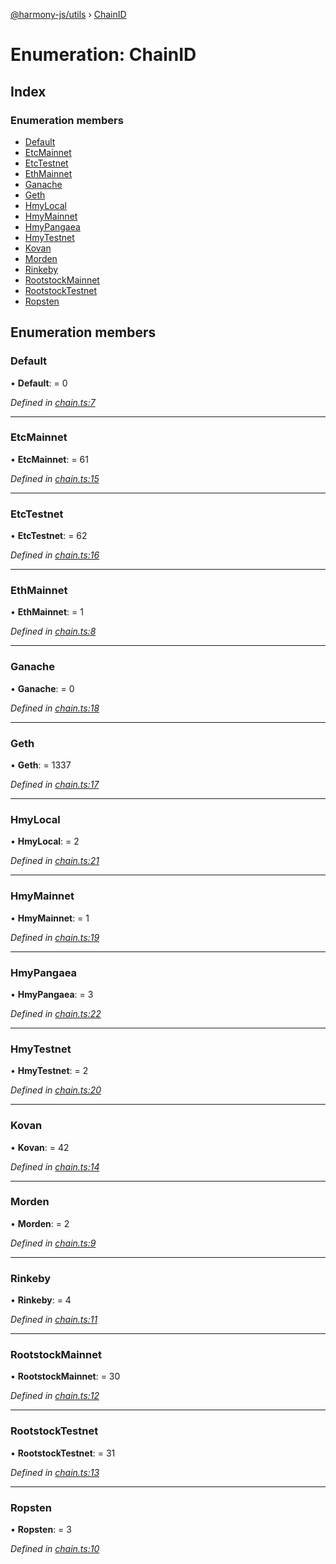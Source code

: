 [@harmony-js/utils](../globals.md) › [ChainID](chainid.md)

# Enumeration: ChainID

## Index

### Enumeration members

* [Default](chainid.md#default)
* [EtcMainnet](chainid.md#etcmainnet)
* [EtcTestnet](chainid.md#etctestnet)
* [EthMainnet](chainid.md#ethmainnet)
* [Ganache](chainid.md#ganache)
* [Geth](chainid.md#geth)
* [HmyLocal](chainid.md#hmylocal)
* [HmyMainnet](chainid.md#hmymainnet)
* [HmyPangaea](chainid.md#hmypangaea)
* [HmyTestnet](chainid.md#hmytestnet)
* [Kovan](chainid.md#kovan)
* [Morden](chainid.md#morden)
* [Rinkeby](chainid.md#rinkeby)
* [RootstockMainnet](chainid.md#rootstockmainnet)
* [RootstockTestnet](chainid.md#rootstocktestnet)
* [Ropsten](chainid.md#ropsten)

## Enumeration members

###  Default

• **Default**: = 0

*Defined in [chain.ts:7](https://github.com/FireStack-Lab/Harmony-sdk-core/blob/a192dab/packages/harmony-utils/src/chain.ts#L7)*

___

###  EtcMainnet

• **EtcMainnet**: = 61

*Defined in [chain.ts:15](https://github.com/FireStack-Lab/Harmony-sdk-core/blob/a192dab/packages/harmony-utils/src/chain.ts#L15)*

___

###  EtcTestnet

• **EtcTestnet**: = 62

*Defined in [chain.ts:16](https://github.com/FireStack-Lab/Harmony-sdk-core/blob/a192dab/packages/harmony-utils/src/chain.ts#L16)*

___

###  EthMainnet

• **EthMainnet**: = 1

*Defined in [chain.ts:8](https://github.com/FireStack-Lab/Harmony-sdk-core/blob/a192dab/packages/harmony-utils/src/chain.ts#L8)*

___

###  Ganache

• **Ganache**: = 0

*Defined in [chain.ts:18](https://github.com/FireStack-Lab/Harmony-sdk-core/blob/a192dab/packages/harmony-utils/src/chain.ts#L18)*

___

###  Geth

• **Geth**: = 1337

*Defined in [chain.ts:17](https://github.com/FireStack-Lab/Harmony-sdk-core/blob/a192dab/packages/harmony-utils/src/chain.ts#L17)*

___

###  HmyLocal

• **HmyLocal**: = 2

*Defined in [chain.ts:21](https://github.com/FireStack-Lab/Harmony-sdk-core/blob/a192dab/packages/harmony-utils/src/chain.ts#L21)*

___

###  HmyMainnet

• **HmyMainnet**: = 1

*Defined in [chain.ts:19](https://github.com/FireStack-Lab/Harmony-sdk-core/blob/a192dab/packages/harmony-utils/src/chain.ts#L19)*

___

###  HmyPangaea

• **HmyPangaea**: = 3

*Defined in [chain.ts:22](https://github.com/FireStack-Lab/Harmony-sdk-core/blob/a192dab/packages/harmony-utils/src/chain.ts#L22)*

___

###  HmyTestnet

• **HmyTestnet**: = 2

*Defined in [chain.ts:20](https://github.com/FireStack-Lab/Harmony-sdk-core/blob/a192dab/packages/harmony-utils/src/chain.ts#L20)*

___

###  Kovan

• **Kovan**: = 42

*Defined in [chain.ts:14](https://github.com/FireStack-Lab/Harmony-sdk-core/blob/a192dab/packages/harmony-utils/src/chain.ts#L14)*

___

###  Morden

• **Morden**: = 2

*Defined in [chain.ts:9](https://github.com/FireStack-Lab/Harmony-sdk-core/blob/a192dab/packages/harmony-utils/src/chain.ts#L9)*

___

###  Rinkeby

• **Rinkeby**: = 4

*Defined in [chain.ts:11](https://github.com/FireStack-Lab/Harmony-sdk-core/blob/a192dab/packages/harmony-utils/src/chain.ts#L11)*

___

###  RootstockMainnet

• **RootstockMainnet**: = 30

*Defined in [chain.ts:12](https://github.com/FireStack-Lab/Harmony-sdk-core/blob/a192dab/packages/harmony-utils/src/chain.ts#L12)*

___

###  RootstockTestnet

• **RootstockTestnet**: = 31

*Defined in [chain.ts:13](https://github.com/FireStack-Lab/Harmony-sdk-core/blob/a192dab/packages/harmony-utils/src/chain.ts#L13)*

___

###  Ropsten

• **Ropsten**: = 3

*Defined in [chain.ts:10](https://github.com/FireStack-Lab/Harmony-sdk-core/blob/a192dab/packages/harmony-utils/src/chain.ts#L10)*
